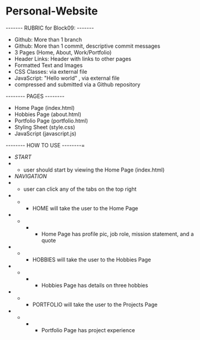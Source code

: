 # Personal-Website


------- RUBRIC for Block09: -------
- Github: More than 1 branch
- Github: More than 1 commit, descriptive commit messages
- 3 Pages (Home, About, Work/Portfolio)
- Header Links: Header with links to other pages
- Formatted Text and Images
- CSS Classes: via external file
- JavaScript: "Hello world" , via external file
- compressed and submitted via a Github repository


-------- PAGES --------
- Home Page (index.html)
- Hobbies Page (about.html)
- Portfolio Page (portfolio.html)
- Styling Sheet (style.css)
- JavaScript (javascript.js)


-------- HOW TO USE --------=
- *START*
- - user should start by viewing the Home Page (index.html)
- *NAVIGATION*
- - user can click any of the tabs on the top right
- - - HOME will take the user to the Home Page
- - - - Home Page has profile pic, job role, mission statement, and a quote
- - - HOBBIES will take the user to the Hobbies Page
- - - - Hobbies Page has details on three hobbies
- - - PORTFOLIO will take the user to the Projects Page
- - - - Portfolio Page has project experience

